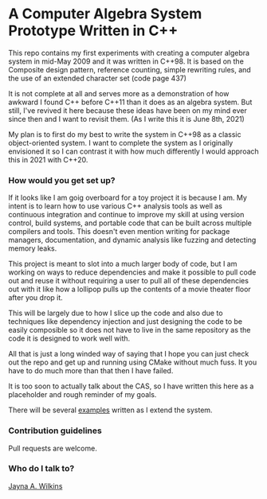 # A Computer Algebra System Prototype Written in C++ #

This repo contains my first experiments with creating a computer algebra system in mid-May 2009 and it was written in C++98. It is based on the Composite design pattern, reference counting, simple rewriting rules, and the use of an extended character set (code page 437)

It is not complete at all and serves more as a demonstration of how awkward I found C++ before C++11 than it does as an algebra system.  But still, I've revived it here because these ideas have been on my mind ever since then and I want to revisit them. (As I write this it is June 8th, 2021)

My plan is to first do my best to write the system in C++98 as a classic object-oriented system. I want to complete the system as I originally envisioned it so I can contrast it with how much differently I would approach this in 2021 with C++20.

### How would you get set up? ###

If it looks like I am goig overboard for a toy project it is because I am. My intent is to learn how to use various C++ analysis tools as well as continuous integration and continue to improve my skill at using version control, build systems, and portable code that can be built across multiple compilers and tools. This doesn't even mention writing for package managers, documentation, and dynamic analysis like fuzzing and detecting memory leaks.

This project is meant to slot into a much larger body of code, but I am working on ways to reduce dependencies and make it possible to pull code out and reuse it without requiring a user to pull all of these dependencies out with it like how a lollipop pulls up the contents of a movie theater floor after you drop it.

This will be largely due to how I slice up the code and also due to techniques like dependency injection and just designing the code to be easily composible so it does not have to live in the same repository as the code it is designed to work well with.

All that is just a long winded way of saying that I hope you can just check out the repo and get up and running using CMake without much fuss.  It you have to do much more than that then I have failed.

It is too soon to actually talk about the CAS, so I have written this here as a placeholder and rough reminder of my goals.

There will be several [examples](examples/README.md) written as I extend the system. 

### Contribution guidelines ###

Pull requests are welcome.

### Who do I talk to? ###

[Jayna A. Wilkins](mailto://Jayna.A.Wilkins@gmail.com)